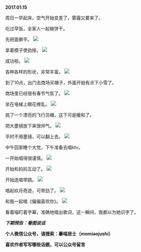 
          
**2017.01.15**

周日一早起床，空气开始变差了，雾霾又要来了。

吃过早饭，全家人一起做饼干。

先把面擀平。
![](http://imglf.nosdn.127.net/img/NXpaZjlmQTZJMXFZUS9DWG5oVHdYeE1hUHFpd1puMkg0WGRyR1E3cFViUT0.jpg)


拿着模子使劲按。
![](http://imglf2.nosdn.127.net/img/Q1NwNkZQMHJoVjltRU9tWk5ZNUNMNVBwRUt1VHZSTkhDTFlQNEkzQ3R5WT0.jpg)


成功啦。
![](http://imglf0.nosdn.127.net/img/c2RyeGlleWYxaUJCODc4YVM5emgwZ0J1VHErd2J6a1Z1cEdtRnBGRnAwVT0.jpg)


各种各样的形状，非常丰富。
![](http://imglf.nosdn.127.net/img/M2tMcUVLM0hpT1g2NTlPdFgyQm1LU0VZaVptZ3BkSjRTd3R6VkVFMTE0ST0.jpg)


到了10点，出门去商场买帽子，外面开始有点下小雪了。

商场里已经很有春节气氛了。
![](http://imglf.nosdn.127.net/img/dWNqTk10WXgweHZCL0lqL0Y5cHlPMTl2MWxva0VIakU3YVh5NmRlMXZxdz0.jpg)


坐在电梯上眼花缭乱。
![](http://imglf0.nosdn.127.net/img/eTcyaUxUZVp3OXBidjhnZlFvU1J5dnpJYWtWVWR0TkF2MXpmdGxYSVR5ND0.jpg)


挑了一个漂亮的飞行员帽，这下可是暖和了。

把大墨镜放下来很帅气。
![](http://imglf1.nosdn.127.net/img/c3ZpU3pMZkpOMmVNaG9QOWl4ZytSb2FUVmVxdTVCY3JhcVM0c28rem52bz0.jpg)


平时不用墨镜，可以翻上去。
![](http://imglf0.nosdn.127.net/img/OTUvY3oxTnR5NU5XdERmcDlva2x3c3g3OFRmR2FOMjNZMnk3cmVQaVdOUT0.jpg)


中午回家睡个大觉，下午准备去唱ktv。

一开始唱得很谨慎。
![](http://imglf1.nosdn.127.net/img/VGNVcmxNM25COTMwWjVOS3NHbnNaSjU4L3VvRHhkdENtQThZd3hOMVprVT0.jpg)


开始和妈妈互动了。
![](http://imglf1.nosdn.127.net/img/L1JlWG8zVDRuTkliSnh3ZFlhVjU0ZGI3bGxreDVUU25XQXNhSmhBaXV1OD0.jpg)


开始连唱带跳。
![](http://imglf1.nosdn.127.net/img/NUI3NElsdzJRTWhxWHlHbVN2WXZ0N1pOdlA4SzVIWHN3MWdWelpTV05XZz0.jpg)


唱起玖月奇迹，可带劲了。
![](http://imglf0.nosdn.127.net/img/R2JpS2pGNys3ZmM2WE9Nb2VQdDlHVGVDbVFOeHdIaGR2dVJUWTlXRnNsOD0.jpg)


和我一起唱《偏偏喜欢你》。
![](http://imglf.nosdn.127.net/img/V1VwOXlXQjI0R1F6U1pBMjROMnk1Q2FoREs2aEdyRHJkWFlzNjAxYnR1WT0.jpg)


看着喵盯着字幕，准确地唱出歌词，这一瞬间，我都以为她识字了。


***下期预告：看图说话***


**个人微信公众号，请搜索：摹喵居士（momiaojushi）**

**喜欢作者写写哪些话题，可以公众号留言**

        